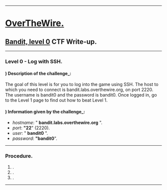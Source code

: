 
- - -

# [OverTheWire.](https://overthewire.org/wargames/)

## [Bandit, level 0](https://overthewire.org/wargames/bandit/bandit0.html) CTF Write-up. 

- - -

### Level 0 - Log with SSH.

#### ) Description of the challenge_:

The goal of this level is for you to log into the game using SSH. 
The host to which you need to connect is bandit.labs.overthewire.org, on port 2220. 
The username is bandit0 and the password is bandit0. Once logged in, go to the Level 1 
page to find out how to beat Level 1.


#### ) Information given by the challenge_:

- _hostname_: " **bandit.labs.overthewire.org** ".
- _port_: **"22**" (2220).
- _user_: " **bandit0** ".
- _password_: **"bandit0**".

- - -

### Procedure.

1. .
2. .
3. .

- - -









